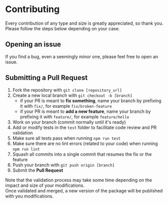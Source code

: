 # Contributing

Every contribution of any type and size is greatly appreciated, so thank you.  
Please follow the steps below depending on your case.

## Opening an issue

If you find a bug, even a seemingly minor one, please feel free to open an issue.

## Submitting a Pull Request

1. Fork the repository with `git clone [repository_url]`
2. Create a new local branch with `git checkout -b [branch]`
   * if your PR is meant to **fix something**, name your branch by prefixing it with `fix/`, for example `fix/broken-feature`
   * if your PR is meant to **add a new feature**, name your branch by prefixing it with `feature/`, for example `feature/hello`
3. Work on your branch (commit normally until it's ready)
4. Add or modify tests in the `test` folder to facilitate code review and PR validation
5. Make sure all tests pass when running `npm run test`
6. Make sure there are no lint errors (related to your code) when running `npm run lint`
7. Squash all commits into a single commit that resumes the fix or the feature
8. Push your branch with `git push origin [branch]`
9. Submit the **Pull Request**

Note that the validation process may take some time depending on the impact and size of your modifications.  
Once validated and merged, a new version of the package will be published with you modifications.
